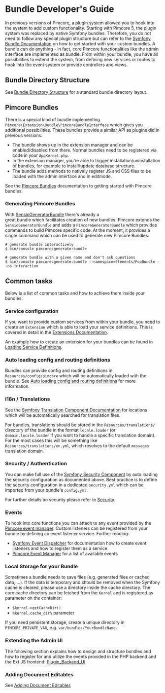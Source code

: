 # Bundle Developer's Guide

In previous versions of Pimcore, a plugin system allowed you to hook into the system to add custom functionality. Starting with
Pimcore 5, the plugin system was replaced by native Symfony bundles. Therefore, you do not need to follow any special
plugin structure but can refer to the [Symfony Bundle Documentation](http://symfony.com/doc/current/bundles.html) on how
to get started with your custom bundles. A bundle can do anything - in fact, core Pimcore functionalities like the admin
interface are implemented as bundle. From within your bundle, you have all possibilities to extend the system, from
defining new services or routes to hook into the event system or provide controllers and views.


## Bundle Directory Structure

See [Bundle Directory Structure](http://symfony.com/doc/current/bundles.html#bundle-directory-structure) for a standard
bundle directory layout.


## Pimcore Bundles

There is a special kind of bundle implementing `Pimcore\Extension\Bundle\PimcoreBundleInterface` which gives you additional
possibilities. These bundles provide a similar API as plugins did in previous versions:

* The bundle shows up in the extension manager and can be enabled/disabled from there. Normal bundles need to be registered
  via code in your `AppKernel.php`.
* In the extension manager, you're able to trigger installation/uninstallation of bundles, for example to install/update 
  database structure.
* The bundle adds methods to natively register JS and CSS files to be loaded with the admin interface and in editmode. 

See the [Pimcore Bundles](./05_Pimcore_Bundles.md) documentation to getting started with Pimcore bundles.

### Generating Pimcore Bundles

With [SensioGeneratorBundle](http://symfony.com/doc/current/bundles/SensioGeneratorBundle/index.html) there's already a  
great bundle which facilitates creation of new bundles. Pimcore extends the `SensioGeneratorBundle` and  adds a
`PimcoreGeneratorBundle` which provides commands to build Pimcore specific code. At the moment, it provides a single
command which can be used to generate new Pimcore Bundles:
 
```
# generate bundle interactively
$ bin/console pimcore:generate:bundle

# generate bundle with a given name and don't ask questions
$ bin/console pimcore:generate:bundle --namespace=Elements/FooBundle --no-interaction
```

## Common tasks

Below is a list of common tasks and how to achieve them inside your bundles. 

### Service configuration

If you want to provide custom services from within your bundle, you need to create an `Extension` which is able to load
your service definitions. This is covered in detail in the [Extensions Documentation](http://symfony.com/doc/current/bundles/extension.html).

An example how to create an extension for your bundles can be found in
[Loading Service Definitions](./01_Loading_Service_Definitions.md).


### Auto loading config and routing definitions

Bundles can provide config and routing definitions in `Resources/config/pimcore` which will be automatically loaded with
the bundle. See [Auto loading config and routing definitions](./03_Auto_Loading_Config_And_Routing_Definitions.md) for
more information.


### i18n / Translations

See the [Symfony Translation Component Documentation](http://symfony.com/doc/current/translation.html#translation-resource-file-names-and-locations)
for locations which will be automatically searched for translation files.

For bundles, translations should be stored in the `Resources/translations/` directory of the bundle in the format `locale.loader`
(or `domain.locale.loader` if you want to handle a specific translation domain). For the most cases this will be something
like `Resources/translations/en.yml`, which resolves to the default `messages` translation domain.


### Security / Authentication

You can make full use of the [Symfony Security Component](http://symfony.com/doc/current/security.html) by auto loading
the security configuration as documented above. Best practice is to define the security configuration in a dedicated
`security.yml` which can be imported from your bundle's `config.yml`.

For further details on security please refer to [Security](../../19_Development_Tools_and_Details/10_Security_Authentication/README.md).


### Events

To hook into core functions you can attach to any event provided by the [Pimcore event manager](../11_Event_API_and_Event_Manager.md).
Custom listeners can be registered from your bundle by defining an event listener service. Further reading:
 
* [Symfony Event Dispatcher](http://symfony.com/doc/current/event_dispatcher.html) for documentation how to create event
   listeners and how to register them as a service
* [Pimcore Event Manager](../11_Event_API_and_Event_Manager.md) for a list of available events


### Local Storage for your Bundle

Sometimes a bundle needs to save files (e.g. generated files or cached data, ...). If the data is temporary and should be
removed when the Symfony cache is cleared, please use a directory inside the cache directory. The core cache directory can
be fetched from the `Kernel` and is registered as parameter on the container:

* `$kernel->getCacheDir()`
* `%kernel.cache_dir%` parameter

If you need persistent storage, create a unique directory in `PIMCORE_PRIVATE_VAR`, e.g. `var/bundles/YourBundleName`.

### Extending the Admin UI

The following section explains how to design and structure bundles and how to register for and utilize the events provided
in the PHP backend and the Ext JS frontend: [Plugin_Backend_UI](./06_Plugin_Backend_UI.md)

### Adding Document Editables

See [Adding Document Editables](./09_Adding_Document_Editables.md)
